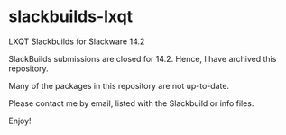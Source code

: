 # slackbuilds-lxqt
LXQT Slackbuilds for Slackware 14.2

SlackBuilds submissions are closed for 14.2. Hence, I have archived this repository.

Many of the packages in this repository are not up-to-date.

Please contact me by email, listed with the Slackbuild or info files.

Enjoy!
